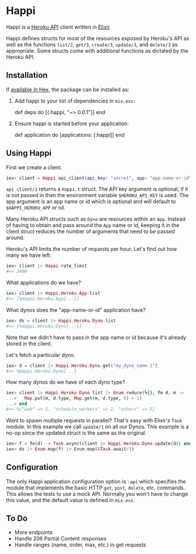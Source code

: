 # Happi

Happi is a
[Heroku API](https://devcenter.heroku.com/articles/platform-api-reference)
client written in [Elixir](http://elixir-lang.org/).

Happi defines structs for most of the resources exposed by Heroku's API as
well as the functions `list/2`, `get/3`, `create/3`, `update/3`, and
`delete/3` as appropriate. Some structs come with additional functions as
dictated by the Heroku API.

## Installation

If [available in Hex](https://hex.pm/docs/publish), the package can be
installed as:

  1. Add happi to your list of dependencies in `mix.exs`:

        def deps do
          [{:happi, "~> 0.0.1"}]
        end

  2. Ensure happi is started before your application:

        def application do
          [applications: [:happi]]
        end

## Using Happi

First we create a client.

```elixir
iex> client = Happi.api_client(api_key: "secret", app: "app-name-or-id")
```

`api_client/1` returns a `Happi.t` struct. The API key argument is optional;
if it is not passed in then the environment variable `$HEROKU_API_KEY` is
used. The app argument is an app name or id which is optional and will
default to `$HAPPI_HEROKU_APP` or nil.

Many Heroku API structs such as `Dyno` are resources within an `App`.
Instead of having to obtain and pass around the `App` name or id, keeping it
in the client struct reduces the number of arguments that need to be passed
around.

Heroku's API limits the number of requests per hour. Let's find out how many
we have left:

```elixir
iex> client |> Happi.rate_limit
#=> 2400
```

What applications do we have?

```elixir
iex> client |> Happi.Heroku.App.list
#=> [%Happi.Heroku.App{...}]
```

What dynos does the "app-name-or-id" application have?

```elixir
iex> ds = client |> Happi.Heroku.Dyno.list
#=> [%Happi.Heroku.Dyno{...}]
```

Note that we didn't have to pass in the app name or id because it's already
stored in the client.

Let's fetch a particular dyno.

```elixir
iex> d = client |> Happi.Heroku.Dyno.get("my_dyno_name.1")
#=> %Happi.Heroku.Dyno{...}
```

How many dynos do we have of each dyno type?

```elixir
iex> client |> Happi.Heroku.Dyno.list |> Enum.reduce(%{}, fn d, m ->
...>   Map.put(m, d.type, Map.get(m, d.type, 0) + 1)
...> end
#=> %{"web" => 2, "schedule_workers" => 2, "others" => 5}
```

Want to spawn multiple requests in parallel? That's easy with Elixir's
`Task` module. In this example we call `update/1` on all our Dynos. This
example is a no-op since the updated struct is the same as the original.

```elixir
iex> f = fn(d) -> Task.async(client |> Happi.Heroku.Dyno.update(d)) end
iex> ds |> Enum.map(f) |> Enum.map(&Task.await/1)
```

## Configuration

The only Happi application configuration option is `:api` which specifies
the module that implements the basic HTTP `get`, `post`, `delete`, etc.
commands. This allows the tests to use a mock API. Normally you won't have
to change this value, and the default value is defined in `mix.exs`.

## To Do

- More endpoints
- Handle 206 Partial Content responses
- Handle ranges (name, order, max, etc.) in get requests
